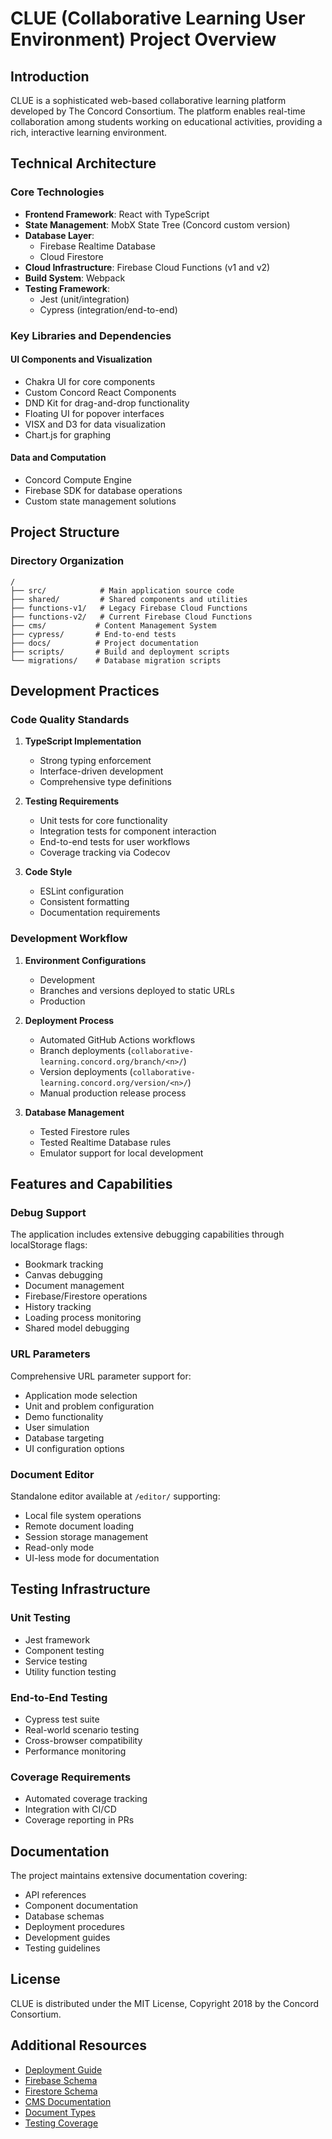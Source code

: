 # CLUE (Collaborative Learning User Environment) Project Overview

## Introduction

CLUE is a sophisticated web-based collaborative learning platform developed by The Concord Consortium. The platform enables real-time collaboration among students working on educational activities, providing a rich, interactive learning environment.

## Technical Architecture

### Core Technologies

- **Frontend Framework**: React with TypeScript
- **State Management**: MobX State Tree (Concord custom version)
- **Database Layer**:
  - Firebase Realtime Database
  - Cloud Firestore
- **Cloud Infrastructure**: Firebase Cloud Functions (v1 and v2)
- **Build System**: Webpack
- **Testing Framework**:
  - Jest (unit/integration)
  - Cypress (integration/end-to-end)

### Key Libraries and Dependencies

#### UI Components and Visualization

- Chakra UI for core components
- Custom Concord React Components
- DND Kit for drag-and-drop functionality
- Floating UI for popover interfaces
- VISX and D3 for data visualization
- Chart.js for graphing

#### Data and Computation

- Concord Compute Engine
- Firebase SDK for database operations
- Custom state management solutions

## Project Structure

### Directory Organization

```
/
├── src/            # Main application source code
├── shared/         # Shared components and utilities
├── functions-v1/   # Legacy Firebase Cloud Functions
├── functions-v2/   # Current Firebase Cloud Functions
├── cms/           # Content Management System
├── cypress/       # End-to-end tests
├── docs/          # Project documentation
├── scripts/       # Build and deployment scripts
└── migrations/    # Database migration scripts
```

## Development Practices

### Code Quality Standards

1. **TypeScript Implementation**
   - Strong typing enforcement
   - Interface-driven development
   - Comprehensive type definitions

2. **Testing Requirements**
   - Unit tests for core functionality
   - Integration tests for component interaction
   - End-to-end tests for user workflows
   - Coverage tracking via Codecov

3. **Code Style**
   - ESLint configuration
   - Consistent formatting
   - Documentation requirements

### Development Workflow

1. **Environment Configurations**
   - Development
   - Branches and versions deployed to static URLs
   - Production

2. **Deployment Process**
   - Automated GitHub Actions workflows
   - Branch deployments (`collaborative-learning.concord.org/branch/<n>/`)
   - Version deployments (`collaborative-learning.concord.org/version/<n>/`)
   - Manual production release process

3. **Database Management**
   - Tested Firestore rules
   - Tested Realtime Database rules
   - Emulator support for local development

## Features and Capabilities

### Debug Support

The application includes extensive debugging capabilities through localStorage flags:

- Bookmark tracking
- Canvas debugging
- Document management
- Firebase/Firestore operations
- History tracking
- Loading process monitoring
- Shared model debugging

### URL Parameters

Comprehensive URL parameter support for:

- Application mode selection
- Unit and problem configuration
- Demo functionality
- User simulation
- Database targeting
- UI configuration options

### Document Editor

Standalone editor available at `/editor/` supporting:

- Local file system operations
- Remote document loading
- Session storage management
- Read-only mode
- UI-less mode for documentation

## Testing Infrastructure

### Unit Testing

- Jest framework
- Component testing
- Service testing
- Utility function testing

### End-to-End Testing

- Cypress test suite
- Real-world scenario testing
- Cross-browser compatibility
- Performance monitoring

### Coverage Requirements

- Automated coverage tracking
- Integration with CI/CD
- Coverage reporting in PRs

## Documentation

The project maintains extensive documentation covering:

- API references
- Component documentation
- Database schemas
- Deployment procedures
- Development guides
- Testing guidelines

## License

CLUE is distributed under the MIT License, Copyright 2018 by the Concord Consortium.

## Additional Resources

- [Deployment Guide](deploy.md)
- [Firebase Schema](firebase-schema.md)
- [Firestore Schema](firestore-schema.md)
- [CMS Documentation](cms.md)
- [Document Types](document-types.md)
- [Testing Coverage](cypress-coverage.md)
